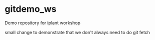 # gitdemo_ws
Demo repository for iplant workshop

small change to demonstrate that we don't always need to do git fetch
